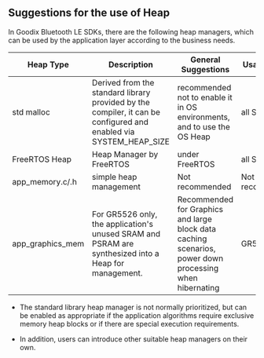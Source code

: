 ## Suggestions for the use of Heap

In Goodix Bluetooth LE SDKs, there are the following heap managers, which can be used by the application layer according to the business needs.

| Heap Type | Description | General Suggestions | Usage Scope |
| ---------------- | ------------------------------------------------------------ | ---- | ---- |
| std   malloc     | Derived from the standard library provided by the compiler, it can be configured and enabled via SYSTEM_HEAP_SIZE  | recommended not to enable it in OS environments, and to use the OS Heap | all SoCs |
| FreeRTOS Heap    | Heap Manager by FreeRTOS                                            | under FreeRTOS | all SoCs |
| app_memory.c/.h  | simple heap management                   | Not recommended | Not recommended  |
| app_graphics_mem | For GR5526 only, the application's unused SRAM and PSRAM are synthesized into a Heap for management. | Recommended for Graphics and large block data caching scenarios, power down processing when hibernating | GR5526 |

- The standard library heap manager is not normally prioritized, but can be enabled as appropriate if the application algorithms require exclusive memory heap blocks or if there are special execution requirements.

- In addition, users can introduce other suitable heap managers on their own.

